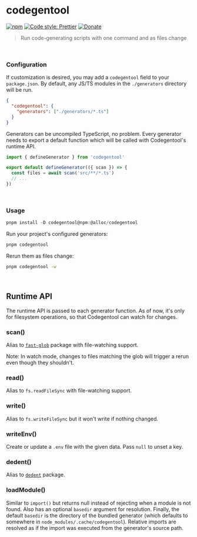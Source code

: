 # codegentool

[![npm](https://img.shields.io/npm/v/codegentool.svg)](https://www.npmjs.com/package/codegentool)
[![Code style: Prettier](https://img.shields.io/badge/code_style-prettier-ff69b4.svg)](https://github.com/prettier/prettier)
[![Donate](https://img.shields.io/badge/Donate-PayPal-green.svg)](https://paypal.me/alecdotbiz)

> Run code-generating scripts with one command and as files change

&nbsp;

### Configuration

If customization is desired, you may add a `codegentool` field to your `package.json`. By default,
any JS/TS modules in the `./generators` directory will be run.

```json
{
  "codegentool": {
    "generators": ["./generators/*.ts"]
  }
}
```

Generators can be uncompiled TypeScript, no problem. Every generator needs to export a default function which will be called with Codegentool's runtime API.

```ts
import { defineGenerator } from 'codegentool'

export default defineGenerator(({ scan }) => {
  const files = await scan('src/**/*.ts')
  // ...
})
```

&nbsp;

### Usage

```ts
pnpm install -D codegentool@npm:@alloc/codegentool
```

Run your project's configured generators:

```sh
pnpm codegentool
```

Rerun them as files change:

```sh
pnpm codegentool -w
```

&nbsp;

## Runtime API

The runtime API is passed to each generator function. As of now, it's only for filesystem operations, so that Codegentool can watch for changes.

### scan()

Alias to [`fast-glob`](https://github.com/mrmlnc/fast-glob?tab=readme-ov-file#api) package with
file-watching support.

Note: In watch mode, changes to files matching the glob will trigger a rerun even though they
shouldn't.

### read()

Alias to `fs.readFileSync` with file-watching support.

### write()

Alias to `fs.writeFileSync` but it won't write if nothing changed.

### writeEnv()

Create or update a `.env` file with the given data. Pass `null` to unset a key.

### dedent()

Alias to [`dedent`](https://github.com/dmnd/dedent?tab=readme-ov-file#usage) package.

### loadModule()

Similar to `import()` but returns null instead of rejecting when a module is not found. Also has an optional `basedir` argument for resolution. Finally, the default `basedir` is the directory of the bundled generator (which defaults to somewhere in `node_modules/.cache/codegentool`). Relative imports are resolved as if the import was executed from the generator's source path.
